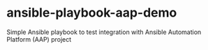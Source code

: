 # ansible-playbook-aap-demo
Simple Ansible playbook to test integration with Ansible Automation Platform (AAP) project

